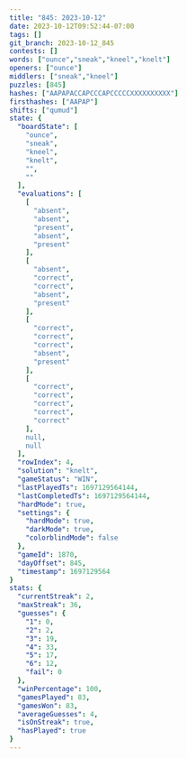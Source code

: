 ```yaml
---
title: "845: 2023-10-12"
date: 2023-10-12T09:52:44-07:00
tags: []
git_branch: 2023-10-12_845
contests: []
words: ["ounce","sneak","kneel","knelt"]
openers: ["ounce"]
middlers: ["sneak","kneel"]
puzzles: [845]
hashes: ["AAPAPACCAPCCCAPCCCCCXXXXXXXXXX"]
firsthashes: ["AAPAP"]
shifts: ["qumud"]
state: {
  "boardState": [
    "ounce",
    "sneak",
    "kneel",
    "knelt",
    "",
    ""
  ],
  "evaluations": [
    [
      "absent",
      "absent",
      "present",
      "absent",
      "present"
    ],
    [
      "absent",
      "correct",
      "correct",
      "absent",
      "present"
    ],
    [
      "correct",
      "correct",
      "correct",
      "absent",
      "present"
    ],
    [
      "correct",
      "correct",
      "correct",
      "correct",
      "correct"
    ],
    null,
    null
  ],
  "rowIndex": 4,
  "solution": "knelt",
  "gameStatus": "WIN",
  "lastPlayedTs": 1697129564144,
  "lastCompletedTs": 1697129564144,
  "hardMode": true,
  "settings": {
    "hardMode": true,
    "darkMode": true,
    "colorblindMode": false
  },
  "gameId": 1870,
  "dayOffset": 845,
  "timestamp": 1697129564
}
stats: {
  "currentStreak": 2,
  "maxStreak": 36,
  "guesses": {
    "1": 0,
    "2": 2,
    "3": 19,
    "4": 33,
    "5": 17,
    "6": 12,
    "fail": 0
  },
  "winPercentage": 100,
  "gamesPlayed": 83,
  "gamesWon": 83,
  "averageGuesses": 4,
  "isOnStreak": true,
  "hasPlayed": true
}
---
```

<!-- more -->
